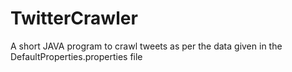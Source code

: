 # TwitterCrawler
A short JAVA program to crawl tweets as per the data given in the DefaultProperties.properties file

